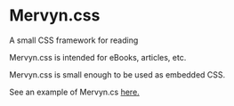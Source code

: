# Mervyn.css

A small CSS framework for reading

Mervyn.css is intended for eBooks, articles, etc. 

Mervyn.css is small enough to be used as embedded CSS.

See an example of Mervyn.cs <a href="https://www.nagoldivad.com/stuff/mervyn-example.html">here.</a>
